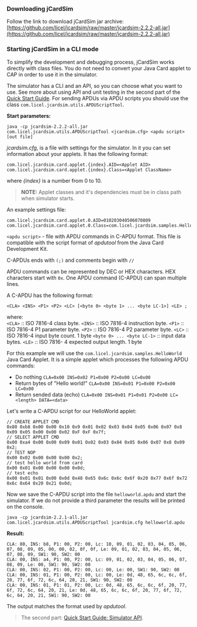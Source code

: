### Downloading jCardSim
Follow the link to download jCardSim jar archive:  
[https://github.com/licel/jcardsim/raw/master/jcardsim-2.2.2-all.jar](https://github.com/licel/jcardsim/raw/master/jcardsim-2.2.2-all.jar)

### Starting jCardSim in a CLI mode
To simplify the development and debugging process, jCardSim works directly with class files. You do not need to convert your Java Card applet to CAP in order to use it in the simulator.

The simulator has a CLI and an API, so you can choose what you want to use. See more about using API and unit testing in the second part of
the [Quick Start Guide](http://jcardsim.org/docs/quick-start-guide-simulator-api).
For sending APDUs via APDU scripts you should use the class `com.licel.jcardsim.utils.APDUScriptTool`.

**Start parameters:**

	java -cp jcardsim-2.2.2-all.jar com.licel.jcardsim.utils.APDUScriptTool <jcardsim.cfg> <apdu script> [out file]


*jcardsim.cfg*, is a file with settings for the simulator. In it you can set information about your applets. It has the following format:

	com.licel.jcardsim.card.applet.{index}.AID=<Applet AID>
	com.licel.jcardsim.card.applet.{index}.Class=<Applet ClassName>

where *{index}* is a number from 0 to 10.
>**NOTE:** Applet classes and it's dependencies must be in class path when simulator starts.

An example settings file:

	com.licel.jcardsim.card.applet.0.AID=010203040506070809
	com.licel.jcardsim.card.applet.0.Class=com.licel.jcardsim.samples.HelloWorldApplet

`<apdu script>` - file with APDU commands in C-APDU format. This file is compatible with the script format of *apdutool* from the Java Card Development Kit.

C-APDUs ends with `(;)` and comments begin with `//`

APDU commands can be represented by DEC or HEX characters. HEX characters start with `0x`.
One APDU command (C-APDU) can span multiple lines.

A C-APDU has the following format:

	<CLA> <INS> <P1> <P2> <LC> [<byte 0> <byte 1> ... <byte LC-1>] <LE> ;
where:  
`<CLA>` :: ISO 7816-4 class byte. 
`<INS>` :: ISO 7816-4 instruction byte. 
`<P1>`  :: ISO 7816-4 P1 parameter byte. 
`<P2>`  :: ISO 7816-4 P2 parameter byte. 
`<LC>`  :: ISO 7816-4 input byte count. 1 byte 
`<byte 0> ... <byte LC-1>` :: input data bytes. 
`<LE>`  :: ISO 7816- 4 expected output length. 1 byte

For this example we will use the `com.licel.jcardsim.samples.HelloWorld` Java Card Applet. It is a simple applet which processes the following APDU commands:

- Do nothing `CLA=0x00 INS=0x02 P1=0x00 P2=0x00 LC=0x00`
- Return bytes of "Hello world!" `CLA=0x00 INS=0x01 P1=0x00 P2=0x00 LC=0x00`
- Return sended data (echo) `CLA=0x00 INS=0x01 P1=0x01 P2=0x00 LC=<length> DATA=<data>`

Let's write a C-APDU script for our HelloWorld applet:

	// CREATE APPLET CMD
	0x80 0xb8 0x00 0x00 0x10 0x9 0x01 0x02 0x03 0x04 0x05 0x06 0x07 0x8 0x09 0x05 0x00 0x00 0x02 0xF 0xF 0x7f;
	// SELECT APPLET CMD
	0x00 0xa4 0x00 0x00 0x09 0x01 0x02 0x03 0x04 0x05 0x06 0x07 0x8 0x09 0x2;
	// TEST NOP
	0x00 0x02 0x00 0x00 0x00 0x2;
	// test hello world from card
	0x00 0x01 0x00 0x00 0x00 0x0d;
	// test echo
	0x00 0x01 0x01 0x00 0x0d 0x48 0x65 0x6c 0x6c 0x6f 0x20 0x77 0x6f 0x72 0x6c 0x64 0x20 0x21 0x0d;


Now we save the C-APDU script into the file `helloworld.apdu` and start the simulator. If we do not provide a third parameter the results will be printed on the console.

	java -cp jcardsim-2.2.1-all.jar com.licel.jcardsim.utils.APDUScriptTool jcardsim.cfg helloworld.apdu

**Result:**

	CLA: 80, INS: b8, P1: 00, P2: 00, Lc: 10, 09, 01, 02, 03, 04, 05, 06, 07, 08, 09, 05, 00, 00, 02, 0f, 0f, Le: 09, 01, 02, 03, 04, 05, 06, 07, 08, 09, SW1: 90, SW2: 00
	CLA: 00, INS: a4, P1: 00, P2: 00, Lc: 09, 01, 02, 03, 04, 05, 06, 07, 08, 09, Le: 00, SW1: 90, SW2: 00
	CLA: 00, INS: 02, P1: 00, P2: 00, Lc: 00, Le: 00, SW1: 90, SW2: 00
	CLA: 00, INS: 01, P1: 00, P2: 00, Lc: 00, Le: 0d, 48, 65, 6c, 6c, 6f, 20, 77, 6f, 72, 6c, 64, 20, 21, SW1: 90, SW2: 00
	CLA: 00, INS: 01, P1: 01, P2: 00, Lc: 0d, 48, 65, 6c, 6c, 6f, 20, 77, 6f, 72, 6c, 64, 20, 21, Le: 0d, 48, 65, 6c, 6c, 6f, 20, 77, 6f, 72, 6c, 64, 20, 21, SW1: 90, SW2: 00

The output matches the format used by *apdutool*.

> The second part: [Quick Start Guide: Simulator API](http://jcardsim.org/docs/quick-start-guide-simulator-api).
